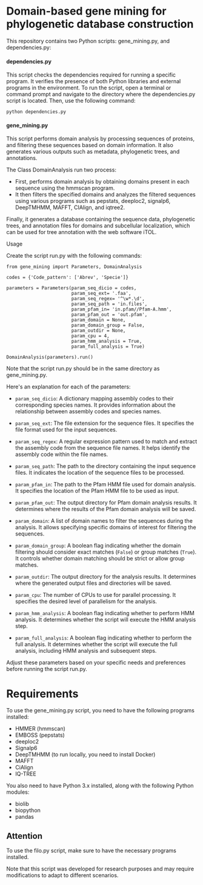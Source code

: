 # Domain-based gene mining for phylogenetic database construction

This repository contains two Python scripts: gene_mining.py, and dependencies.py:

#### dependencies.py
This script checks the dependencies required for running a specific program. It verifies the presence of both Python libraries and external programs in the environment.
To run the script, open a terminal or command prompt and navigate to the directory where the dependencies.py script is located. Then, use the following command:

```
python dependencies.py
```

#### gene_mining.py
This script performs domain analysis by processing sequences of proteins, and filtering these sequences based on domain information. It also generates various outputs such as metadata, phylogenetic trees, and annotations.

The Class DomainAnalysis run two process:

- First, performs domain analysis by obtaining domains present in each sequence using the hmmscan program.
- It then filters the specified domains and analyzes the filtered sequences using various programs such as pepstats, deeploc2, signalp6, DeepTMHMM, MAFFT, CIAlign, and iqtree2.

Finally, it generates a database containing the sequence data, phylogenetic trees, and annotation files for domains and subcellular localization, which can be used for tree annotation with the web software iTOL.

Usage

Create the script run.py with the following commands:

```
from gene_mining import Parameters, DomainAnalysis

codes = {'Code_pattern': ['Abrev', 'Specie']}

parameters = Parameters(param_seq_dicio = codes,
                        param_seq_ext= '.faa',
                        param_seq_regex= '^\w*.\d',
                        param_seq_path = 'in.files',
                        param_pfam_in= 'in.pfam//Pfam-A.hmm',
                        param_pfam_out = 'out.pfam',
                        param_domain = None,
                        param_domain_group = False,
                        param_outdir = None,
                        param_cpu = 4,
                        param_hmm_analysis = True,
                        param_full_analysis = True)

DomainAnalysis(parameters).run()
```
Note that the script run.py should be in the same directory as gene_mining.py.

Here's an explanation for each of the parameters:

- `param_seq_dicio`: A dictionary mapping assembly codes to their corresponding species names. It provides information about the relationship between assembly codes and species names.

- `param_seq_ext`: The file extension for the sequence files. It specifies the file format used for the input sequences.

- `param_seq_regex`: A regular expression pattern used to match and extract the assembly code from the sequence file names. It helps identify the assembly code within the file names.

- `param_seq_path`: The path to the directory containing the input sequence files. It indicates the location of the sequence files to be processed.

- `param_pfam_in`: The path to the Pfam HMM file used for domain analysis. It specifies the location of the Pfam HMM file to be used as input.

- `param_pfam_out`: The output directory for Pfam domain analysis results. It determines where the results of the Pfam domain analysis will be saved.

- `param_domain`: A list of domain names to filter the sequences during the analysis. It allows specifying specific domains of interest for filtering the sequences.

- `param_domain_group`: A boolean flag indicating whether the domain filtering should consider exact matches (`False`) or group matches (`True`). It controls whether domain matching should be strict or allow group matches.

- `param_outdir`: The output directory for the analysis results. It determines where the generated output files and directories will be saved.

- `param_cpu`: The number of CPUs to use for parallel processing. It specifies the desired level of parallelism for the analysis.

- `param_hmm_analysis`: A boolean flag indicating whether to perform HMM analysis. It determines whether the script will execute the HMM analysis step.

- `param_full_analysis`: A boolean flag indicating whether to perform the full analysis. It determines whether the script will execute the full analysis, including HMM analysis and subsequent steps.

Adjust these parameters based on your specific needs and preferences before running the script run.py.

# Requirements
To use the gene_mining.py script, you need to have the following programs installed:

- HMMER (hmmscan)
- EMBOSS (pepstats)
- deeploc2
- Signalp6
- DeepTMHMM (to run locally, you need to install Docker)
- MAFFT
- CiAlign
- IQ-TREE

You also need to have Python 3.x installed, along with the following Python modules:

- biolib
- biopython
- pandas

## Attention

To use the filo.py script, make sure to have the necessary programs installed.

Note that this script was developed for research purposes and may require modifications to adapt to different scenarios.
